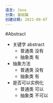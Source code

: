 ```yaml
---
语言: Java
分类: 基础篇
创建日期: 2021-09-07
---
```

#Abstract 


- 关键字 abstract
	- 普通类 没有
	- 抽象类 有
- 抽象方法
	- 普通类 没有
	- 抽象类 有
- 是否可以实例化
	- 普通类 可以
	- 抽象类 不可以

